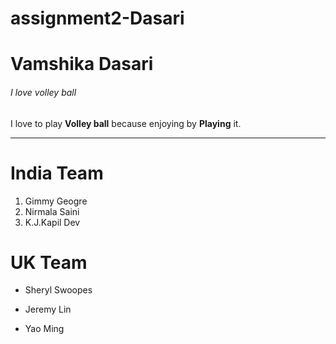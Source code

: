 # assignment2-Dasari
# Vamshika Dasari
###### I love volley ball
I love to play **Volley ball** because enjoying by **Playing** it.

****

# India Team

1. Gimmy Geogre
1. Nirmala Saini
1. K.J.Kapil Dev

# UK Team

- Sheryl Swoopes
+ Jeremy Lin
* Yao Ming
